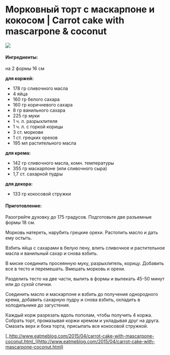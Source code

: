 # Морковный торт с маскарпоне и кокосом \| Carrot cake with mascarpone & coconut

![](../../pics/morkovnii-tort-s-maskarpone-i-kokosom-carrot-cake-with-mascarpone-and-coconut.jpg)

#### Ингредиенты:

на 2 формы 16 см

**для коржей:**

* 178 гр сливочного масла
* 4 яйца
* 160 гр белого сахара
* 160 гр коричневого сахара
* 8 гр ванильного сахара
* 225 гр муки
* 1 ч. л. разрыхлителя
* 1 ч. л. с горкой корицы
* 3 ст. моркови
* 1 ст. грецких орехов
* 195 мл растительного масла

**для крема:**

* 142 гр сливочного масла, комн. температуры
* 355 гр маскарпоне \(или сливочного сыра\)
* 1,7 ст. сахарной пудры

**для декора:**

* 133 гр кокосовой стружки 

#### Приготовление:

Разогрейте духовку до 175 градусов. Подготовьте две разъемные формы 18 см.

Морковь натереть, нарубить грецкие орехи. Растопить масло и дать ему остыть.

Взбить яйца с сахарами в белую пену, влить сливочное и растительное масла и ванильный сахар и снова взбить.

В миске соединить просеянную муку, разрыхлитель, корицу. Добавить все в тесто и перемешать. Вмешать морковь и орехи.

Разделить тесто на две части, вылить в формы и выпекать 45-50 минут или до сухой спички.

Соединить масло и маскарпоне и взбить до получения однородного крема, добавить сахарную пудру и снова взбить, охладить в холодильнике до загустения.

Каждый корж разрезать вдоль пополам, чтобы получить 4 коржа. Собрать торт, промазывая коржи кремом и укладывая друг на друга. Смазать верх и бока торта, присыпать все кокосовой стружкой.

[_http://www.eatmeblog.com/2015/04/carrot-cake-with-mascarpone-coconut.html_](http://www.eatmeblog.com/2015/04/carrot-cake-with-mascarpone-coconut.html)

